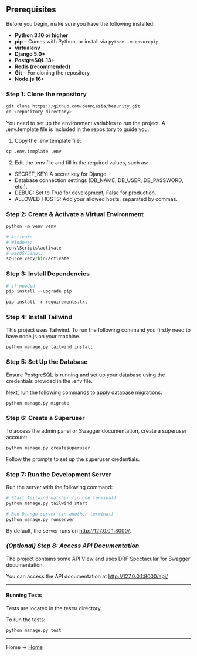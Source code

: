 ## Prerequisites

Before you begin, make sure you have the following installed:

- **Python 3.10 or higher** 
- **pip** – Comes with Python, or install via `python -m ensurepip`
- **virtualenv** 
- **Django 5.0+**
- **PostgreSQL 13+**
- **Redis (recommended)**
- **Git** – For cloning the repository
- **Node.js 16+**
  
### Step 1: Clone the repository
````python
git clone https://github.com/denniesia/beaunity.git
cd <repository-directory>
````

You need to set up the environment variables to run the project. A .env.template file is included in the repository to guide you.

1. Copy the .env.template file: 
````python
cp .env.template .env
````

2. Edit the .env file and fill in the required values, such as:
   
- SECRET_KEY: A secret key for Django.
- Database connection settings (DB_NAME, DB_USER, DB_PASSWORD, etc.).
- DEBUG: Set to True for development, False for production.
- ALLOWED_HOSTS: Add your allowed hosts, separated by commas.

  
### Step 2: Create & Activate a Virtual Environment
````python
python -m venv venv

# Activate
# Windows:
venv\Scripts\activate
# macOS/Linux:
source venv/bin/activate
````


### Step 3: Install Dependencies
````python
# if needed
pip install --upgrade pip

pip install -r requirements.txt
````

### Step 4: Install Tailwind

This project uses Tailwind. To run the following command you firstly need to have node.js on your machine. 

````python
python manage.py tailwind install

````

### Step 5: Set Up the Database

Ensure PostgreSQL is running and set up your database using the credentials provided in the .env file.

Next, run the following commands to apply database migrations:

````python
python manage.py migrate
````

### Step 6: Create a Superuser

To access the admin panel or Swagger documentation, create a superuser account:

````python
python manage.py createsuperuser
````
Follow the prompts to set up the superuser credentials.


### Step 7: Run the Development Server

Run the server with the following command:

````python
# Start Tailwind watcher (in one terminal)
python manage.py tailwind start

# Run Django server (in another terminal)
python manage.py runserver
````

By default, the server runs on http://127.0.0.1:8000/.

### *(Optional) Step 8: Access API Documentation*

The project contains some API View and uses DRF Spectacular for Swagger documentation.

You can access the API documentation at http://127.0.0.1:8000/api/


---

#### Running Tests
Tests are located in the tests/ directory.

To run the tests:

````python
python manage.py test
````


--- 
Home -> [Home](https://github.com/denniesia/beaunity/blob/main/README.md)
